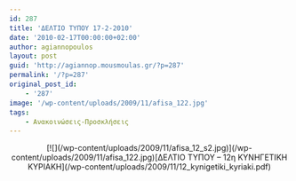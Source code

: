 ```yaml
---
id: 287
title: 'ΔΕΛΤΙΟ ΤΥΠΟΥ 17-2-2010'
date: '2010-02-17T00:00:00+02:00'
author: agiannopoulos
layout: post
guid: 'http://agiannop.mousmoulas.gr/?p=287'
permalink: '/?p=287'
original_post_id:
    - '287'
image: '/wp-content/uploads/2009/11/afisa_122.jpg'
tags:
    - Ανακοινώσεις-Προσκλήσεις
---
```


<div style="text-align:center;">[![](/wp-content/uploads/2009/11/afisa_12_s2.jpg)](/wp-content/uploads/2009/11/afisa_122.jpg)[ΔΕΛΤΙΟ ΤΥΠΟΥ – 12η ΚΥΝΗΓΕΤΙΚΗ ΚΥΡΙΑΚΗ](/wp-content/uploads/2009/11/12_kynigetiki_kyriaki.pdf)</div>